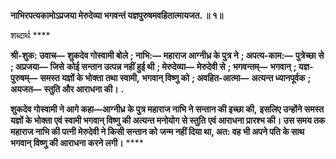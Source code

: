 **नाभिरपत्यकामोऽप्रजया मेरुदेव्या भगवन्तं यज्ञपुरुषमवहितात्मायजत. ॥ १॥** 

शब्दार्थ **** 

**श्री-शुक: उवाच—** **शुकदेव गोस्वामी बोले** **; नाभि:—** **महाराज आग्नीध्र के पुत्र ने** **; अपत्य-काम:—** **पुत्रेच्छा से** **; अप्रजया—** **जिसे** **कोई सन्तान उत्पन्न नहीं हुई थी** **; मेरुदेव्या—** **मेरुदेवी से** **; भगवन्तम्—** **भगवान्** **; यज्ञ-पुरुषम्—** **समस्त यज्ञों के भोक्ता तथा स्वामी,** **भगवान् विष्णु को** **; अवहित-आत्मा—** **अत्यन्त ध्यानपूर्वक** **; अयजत—** **स्तुति और आराधना की।** **.** 

**शुकदेव गोस्वामी ने आगे कहा—आग्नीध्र के पुत्र महाराज नाभि ने सन्तान की इच्छा की,** **इसलिए उन्होंने समस्त यज्ञों के भोक्ता एवं स्वामी भगवान् विष्णु की अत्यन्त मनोयोग से स्तुति** **एवं आराधना प्रारश्भ की। उस समय तक महाराज नाभि की पत्नी मेरुदेवी ने किसी सन्तान को** **जन्म नहीं दिया था, अत: वह भी अपने पति के साथ भगवान् विष्णु की आराधना करने लगी।** **** 